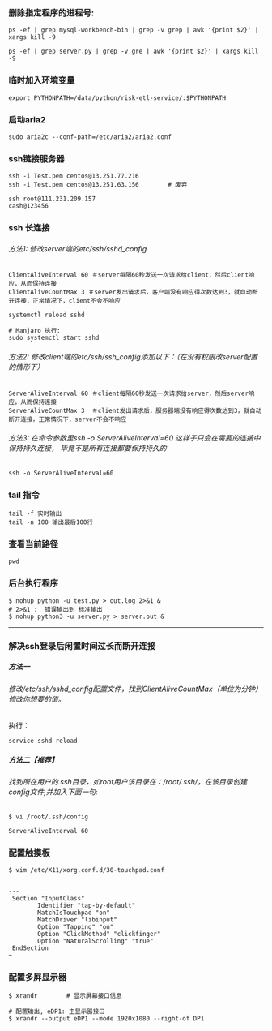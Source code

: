 ### 删除指定程序的进程号:

```
ps -ef | grep mysql-workbench-bin | grep -v grep | awk '{print $2}' | xargs kill -9

ps -ef | grep server.py | grep -v gre | awk '{print $2}' | xargs kill -9
```
### 临时加入环境变量

```
export PYTHONPATH=/data/python/risk-etl-service/:$PYTHONPATH
```
### 启动aria2

```
sudo aria2c --conf-path=/etc/aria2/aria2.conf

```

### ssh链接服务器

```
ssh -i Test.pem centos@13.251.77.216
ssh -i Test.pem centos@13.251.63.156        # 废弃

ssh root@111.231.209.157
cash@123456
```

### ssh 长连接

###### 方法1: 修改server端的etc/ssh/sshd_config

```
ClientAliveInterval 60 ＃server每隔60秒发送一次请求给client，然后client响应，从而保持连接
ClientAliveCountMax 3 ＃server发出请求后，客户端没有响应得次数达到3，就自动断开连接，正常情况下，client不会不响应

systemctl reload sshd

# Manjaro 执行:
sudo systemctl start sshd
```
###### 方法2: 修改client端的etc/ssh/ssh_config添加以下：（在没有权限改server配置的情形下）

```
ServerAliveInterval 60 ＃client每隔60秒发送一次请求给server，然后server响应，从而保持连接
ServerAliveCountMax 3  ＃client发出请求后，服务器端没有响应得次数达到3，就自动断开连接，正常情况下，server不会不响应

```
###### 方法3: 在命令参数里ssh -o ServerAliveInterval=60 这样子只会在需要的连接中保持持久连接， 毕竟不是所有连接都要保持持久的

```
ssh -o ServerAliveInterval=60 
```





### tail 指令

```
tail -f 实时输出
tail -n 100 输出最后100行
```

### 查看当前路径

```
pwd
```

### 后台执行程序

```
$ nohup python -u test.py > out.log 2>&1 &
# 2>&1 :  错误输出到 标准输出
$ nohup python3 -u server.py > server.out &
```


---
### 解决ssh登录后闲置时间过长而断开连接
##### 方法一
###### 修改/etc/ssh/sshd_config配置文件，找到ClientAliveCountMax（单位为分钟）修改你想要的值。 
执行：

```
service sshd reload 
```
##### 方法二【推荐】
###### 找到所在用户的.ssh目录，如root用户该目录在：/root/.ssh/，在该目录创建config文件,并加入下面一句:

```
$ vi /root/.ssh/config

ServerAliveInterval 60
```

### 配置触摸板

```
$ vim /etc/X11/xorg.conf.d/30-touchpad.conf


---
 Section "InputClass"
        Identifier "tap-by-default"
        MatchIsTouchpad "on"
        MatchDriver "libinput"
        Option "Tapping" "on"
        Option "ClickMethod" "clickfinger"
        Option "NaturalScrolling" "true"
 EndSection
~

```

### 配置多屏显示器

```
$ xrandr        # 显示屏幕接口信息

# 配置输出, eDP1: 主显示器接口
$ xrandr --output eDP1 --mode 1920x1080 --right-of DP1
```





